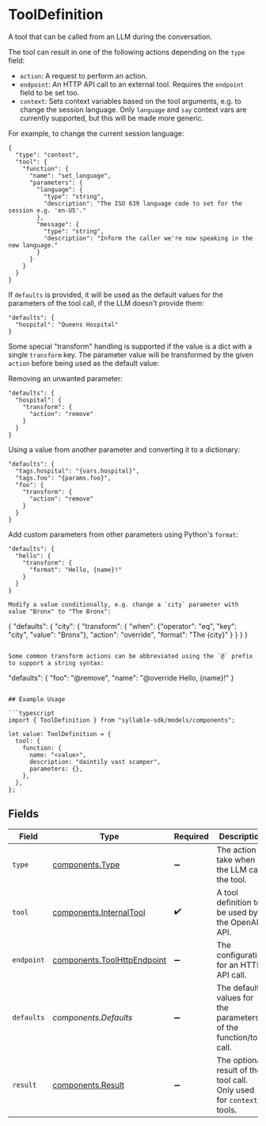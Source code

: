 # ToolDefinition

A tool that can be called from an LLM during the conversation.

The tool can result in one of the following actions depending on the `type` field:
- `action`:
  A request to perform an action.
- `endpoint`:
  An HTTP API call to an external tool. Requires the `endpoint` field to be set too.
- `context`:
  Sets context variables based on the tool arguments, e.g. to change the session language. Only
  `language` and `say` context vars are currently supported, but this will be made more generic.

For example, to change the current session language:
```
{
  "type": "context",
  "tool": {
    "function": {
      "name": "set_language",
      "parameters": {
        "language": {
          "type": "string",
          "description": "The ISO 639 language code to set for the session e.g. 'en-US'."
        },
        "message": {
          "type": "string",
          "description": "Inform the caller we're now speaking in the new language."
        }
      }
    }
  }
}
```

If `defaults` is provided, it will be used as the default values for the parameters of the
tool call, if the LLM doesn't provide them:
```
"defaults": {
  "hospital": "Queens Hospital"
}
```

Some special "transform" handling is supported if the value is a dict with a single `transform`
key. The parameter value will be transformed by the given `action` before being used as the
default value:

Removing an unwanted parameter:
```
"defaults": {
  "hospital": {
    "transform": {
      "action": "remove"
    }
  }
}
```

Using a value from another parameter and converting it to a dictionary:
```
"defaults": {
  "tags.hospital": "{vars.hospital}",
  "tags.foo": "{params.foo}",
  "foo": {
    "transform": {
      "action": "remove"
    }
  }
}
```

Add custom parameters from other parameters using Python's `format`:
```
"defaults": {
  "hello": {
    "transform": {
      "format": "Hello, {name}!"
    }
  }
}

Modify a value conditionally, e.g. change a `city` parameter with value "Bronx" to "The Bronx":
```
{
  "defaults": {
    "city": {
      "transform": {
        "when": {"operator": "eq", "key": "city", "value": "Bronx"},
        "action": "override",
        "format": "The {city}"
      }
    }
  }
}
```

Some common transform actions can be abbreviated using the `@` prefix to support a string syntax:
```
"defaults": {
  "foo": "@remove",
  "name": "@override Hello, {name}!"
}
```

## Example Usage

```typescript
import { ToolDefinition } from "syllable-sdk/models/components";

let value: ToolDefinition = {
  tool: {
    function: {
      name: "<value>",
      description: "daintily vast scamper",
      parameters: {},
    },
  },
};
```

## Fields

| Field                                                                      | Type                                                                       | Required                                                                   | Description                                                                |
| -------------------------------------------------------------------------- | -------------------------------------------------------------------------- | -------------------------------------------------------------------------- | -------------------------------------------------------------------------- |
| `type`                                                                     | [components.Type](../../models/components/type.md)                         | :heavy_minus_sign:                                                         | The action to take when the LLM calls the tool.                            |
| `tool`                                                                     | [components.InternalTool](../../models/components/internaltool.md)         | :heavy_check_mark:                                                         | A tool definition to be used by the OpenAI API.                            |
| `endpoint`                                                                 | [components.ToolHttpEndpoint](../../models/components/toolhttpendpoint.md) | :heavy_minus_sign:                                                         | The configuration for an HTTP API call.                                    |
| `defaults`                                                                 | *components.Defaults*                                                      | :heavy_minus_sign:                                                         | The default values for the parameters of the function/tool call.           |
| `result`                                                                   | [components.Result](../../models/components/result.md)                     | :heavy_minus_sign:                                                         | The optional result of the tool call. Only used for `context` tools.       |